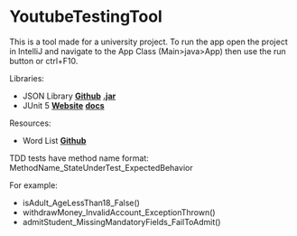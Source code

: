 # YoutubeTestingTool

This is a tool made for a university project.
To run the app open the project in IntelliJ and navigate to the App Class (Main>java>App) then use the run button or ctrl+F10.

Libraries:
- JSON Library **[Github](https://github.com/stleary/JSON-java)** **[.jar](https://repo1.maven.org/maven2/org/json/json/20200518/json-20200518.jar)**
- JUnit 5 **[Website](https://junit.org/junit5/)** **[docs](https://junit.org/junit5/docs/current/api/)**

Resources:
- Word List **[Github](https://github.com/first20hours/google-10000-english)**

TDD tests have method name format: MethodName_StateUnderTest_ExpectedBehavior

For example:
- isAdult_AgeLessThan18_False()
- withdrawMoney_InvalidAccount_ExceptionThrown()
- admitStudent_MissingMandatoryFields_FailToAdmit()

